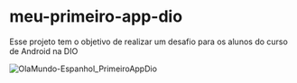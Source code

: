 # meu-primeiro-app-dio
Esse projeto tem o objetivo de realizar um desafio para os alunos do curso de Android na DIO

![OlaMundo-Espanhol_PrimeiroAppDio](https://github.com/GiovanaVari/meu-primeiro-app-dio/assets/71236491/775d9f54-c762-4bd2-8dc1-c190a2b02542)

